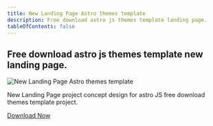 ```yaml
---
title: New Landing Page Astro themes template
description: Free download astro js themes template landing page.
tableOfContents: false
---
```

## Free download astro js themes template new landing page.

![New Landing Page Astro themes template](https://wsrv.nl/?url=https://public-files.gumroad.com/rlusdnj86ihmlfsaepvawegs8ytl&w=800&output=webp)

New Landing Page project concept design for astro JS free download themes template project. 

<a href="https://www.hockeycomputindo.com/themes/astro/new-astro-landingpage/" class="butona">Download Now</a> 


